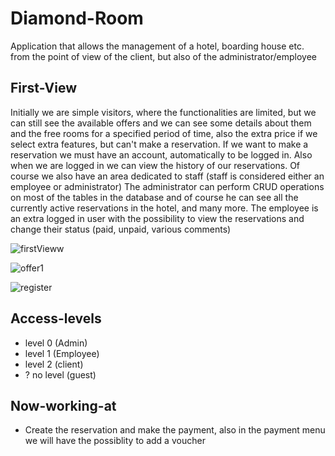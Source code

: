 # Diamond-Room
Application that allows the management of a hotel, boarding house etc. from the point of view of the client, but also of the administrator/employee

## First-View
Initially we are simple visitors, where the functionalities are limited, but we can still see the available offers and we can see some details about them and  the free rooms for a specified period of time, also the extra price if we select extra features, but can't make a reservation.
If we want to make a reservation we must have an account, automatically to be logged in. Also when we are logged in we can view the history of our reservations.
Of course we also have an area dedicated to staff (staff is considered either an employee or administrator)
The administrator can perform CRUD operations on most of the tables in the database and of course he can see all the currently active reservations in the hotel,
and many more. The employee is an extra logged in user with the possibility to view the reservations and change their status (paid, unpaid, various comments)

![firstVieww](https://user-images.githubusercontent.com/95618244/172885830-ba36da97-2a89-45d4-b728-b1e1c5b95718.JPG)

![offer1](https://user-images.githubusercontent.com/95618244/172886026-5a4d4911-5092-4705-b515-d3ffd480c5f7.JPG)

![register](https://user-images.githubusercontent.com/95618244/172886041-781ef64f-6366-4ba0-8fd3-9e7faaaae1b0.JPG)

## Access-levels
- level 0 (Admin)
- level 1 (Employee)
- level 2 (client)
- ? no level (guest)

## Now-working-at
- Create the reservation and make the payment, also in the payment menu we will have the possiblity to add a voucher 
